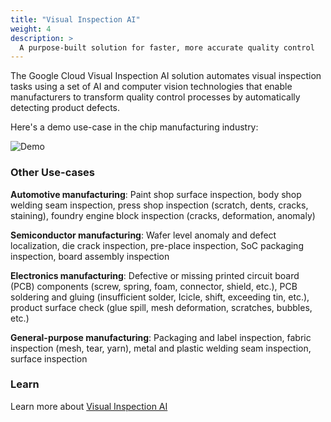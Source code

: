 ```yaml
---
title: "Visual Inspection AI"
weight: 4
description: >
  A purpose-built solution for faster, more accurate quality control
---
```


The Google Cloud Visual Inspection AI solution automates visual inspection tasks using a set of AI and computer vision technologies that enable manufacturers to transform quality control processes by automatically detecting product defects.

Here's a demo use-case in the chip manufacturing industry:

![Demo](Demo.gif)

### Other Use-cases

**Automotive manufacturing**: Paint shop surface inspection, body shop welding seam inspection, press shop inspection (scratch, dents, cracks, staining), foundry engine block inspection (cracks, deformation, anomaly)

**Semiconductor manufacturing**: Wafer level anomaly and defect localization, die crack inspection, pre-place inspection, SoC packaging inspection, board assembly inspection

**Electronics manufacturing**: Defective or missing printed circuit board (PCB) components (screw, spring, foam, connector, shield, etc.), PCB soldering and gluing (insufficient solder, Icicle, shift, exceeding tin, etc.), product surface check (glue spill, mesh deformation, scratches, bubbles, etc.)

**General-purpose manufacturing**: Packaging and label inspection, fabric inspection (mesh, tear, yarn), metal and plastic welding seam inspection, surface inspection

### Learn

Learn more about [Visual Inspection AI](https://cloud.google.com/blog/products/ai-machine-learning/improve-manufacturing-quality-control-with-visual-inspection-ai)
